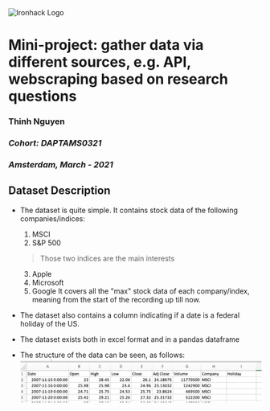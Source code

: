 <img src="https://bit.ly/2VnXWr2" alt="Ironhack Logo" width="100"/>

# Mini-project: gather data via different sources, e.g. API, webscraping based on research questions
### **Thinh Nguyen**
### _Cohort: DAPTAMS0321_
### _Amsterdam, March - 2021_


## Dataset Description

- The dataset is quite simple. It contains stock data of the following companies/indices:
    1. MSCI 
    2. S&P 500
    > Those two indices are the main interests
    3. Apple
    4. Microsoft
    5. Google
    It covers all the "max" stock data of each company/index, meaning from the start of the recording up till now.

- The dataset also contains a column indicating if a date is a federal holiday of the US.
- The dataset exists both in excel format and in a pandas dataframe
- The structure of the data can be seen, as follows:
![Alt Text](data-structure.png)
